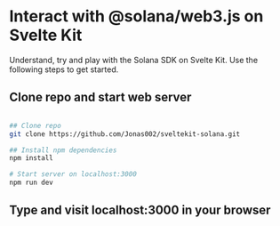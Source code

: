 # Interact with @solana/web3.js on Svelte Kit

Understand, try and play with the Solana SDK on Svelte Kit. Use the following steps to get started.

## Clone repo and start web server

```bash

## Clone repo
git clone https://github.com/Jonas002/sveltekit-solana.git

## Install npm dependencies
npm install

# Start server on localhost:3000
npm run dev 

```

## Type and visit localhost:3000 in your browser
